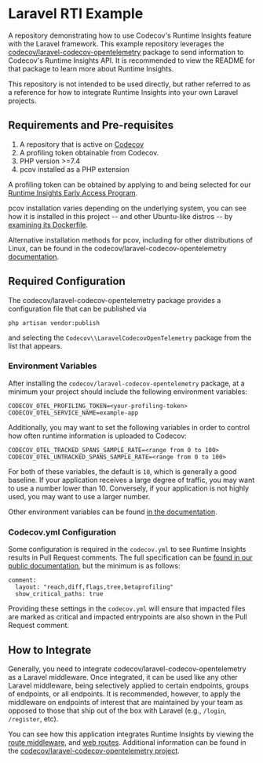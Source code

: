 # Laravel RTI Example

A repository demonstrating how to use Codecov's Runtime Insights feature with the Laravel framework. This example repository leverages the [codecov/laravel-codecov-opentelemetry](https://github.com/codecov/laravel-codecov-opentelemetry) package to send information to Codecov's Runtime Insights API. It is recommended to view the README for that package to learn more about Runtime Insights.

This repository is not intended to be used directly, but rather referred to as a reference for how to integrate Runtime Insights into your own Laravel projects.

## Requirements and Pre-requisites

1. A repository that is active on [Codecov](https://codecov.io)
2. A profiling token obtainable from Codecov.
3. PHP version >=7.4
4. pcov installed as a PHP extension

A profiling token can be obtained by applying to and being selected for our [Runtime Insights Early Access Program](https://about.codecov.io/product/feature/runtime-insights/).

pcov installation varies depending on the underlying system, you can see how it is installed in this project -- and other Ubuntu-like distros -- by [examining its Dockerfile](https://github.com/codecov/laravel-rti-example/blob/main/phpdocker/php-fpm/Dockerfile#L2).

Alternative installation methods for pcov, including for other distributions of Linux, can be found in the codecov/laravel-codecov-opentelemetry [documentation](https://github.com/codecov/laravel-codecov-opentelemetry#system-dependencies).

## Required Configuration

The codecov/laravel-codecov-opentelemetry package provides a configuration file that can be published via

```
php artisan vendor:publish
```

and selecting the `Codecov\\LaravelCodecovOpenTelemetry` package from the list that appears.

### Environment Variables

After installing the `codecov/laravel-codecov-opentelemetry` package, at a minimum your project should include the following environment variables:

```
CODECOV_OTEL_PROFILING_TOKEN=<your-profiling-token>
CODECOV_OTEL_SERVICE_NAME=example-app
```

Additionally, you may want to set the following variables in order to control how often runtime information is uploaded to Codecov:

```
CODECOV_OTEL_TRACKED_SPANS_SAMPLE_RATE=<range from 0 to 100>
CODECOV_OTEL_UNTRACKED_SPANS_SAMPLE_RATE=<range from 0 to 100>
```

For both of these variables, the default is `10`, which is generally a good baseline. If your application receives a large degree of traffic, you may want to use a number lower than 10. Conversely, if your application is not highly used, you may want to use a larger number.

Other environment variables can be found [in the documentation](https://github.com/codecov/laravel-codecov-opentelemetry#configuration).

### Codecov.yml Configuration

Some configuration is required in the `codecov.yml` to see Runtime Insights results in Pull Request comments. The full specification can be [found in our public documentation](https://docs.codecov.com/docs/runtime-insights#codecovyml-configuration), but the minimum is as follows:

```
comment:
  layout: "reach,diff,flags,tree,betaprofiling"
  show_critical_paths: true
```

Providing these settings in the `codecov.yml` will ensure that impacted files are marked as critical and impacted entrypoints are also shown in the Pull Request comment.

## How to Integrate

Generally, you need to integrate codecov/laravel-codecov-opentelemetry as a Laravel middleware. Once integrated, it can be used like any other Laravel middleware, being selectively applied to certain endpoints, groups of endpoints, or all endpoints. It is recommended, however, to apply the middleware on endpoints of interest that are maintained by your team as opposed to those that ship out of the box with Laravel (e.g., `/login`, `/register`, etc).

You can see how this application integrates Runtime Insights by viewing the [route middleware](https://github.com/codecov/laravel-rti-example/blob/main/example-app/app/Http/Kernel.php#L66), and [web routes](https://github.com/codecov/laravel-rti-example/blob/main/example-app/routes/web.php#L15). Additional information can be found in the [codecov/laravel-codecov-opentelemetry project](https://github.com/codecov/laravel-codecov-opentelemetry#usage).
